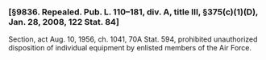 ### [§9836. Repealed. Pub. L. 110–181, div. A, title III, §375(c)(1)(D), Jan. 28, 2008, 122 Stat. 84] ###

Section, act Aug. 10, 1956, ch. 1041, 70A Stat. 594, prohibited unauthorized disposition of individual equipment by enlisted members of the Air Force.